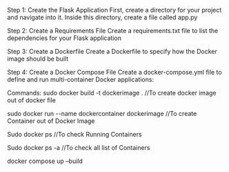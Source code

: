Step 1: Create the Flask Application
 First, create a directory for your project and navigate into it. Inside this directory, create a file called app.py 
 
Step 2: Create a Requirements File
Create a requirements.txt file to list the dependencies for your Flask application

Step 3: Create a Dockerfile
Create a Dockerfile to specify how the Docker image should be built

Step 4: Create a Docker Compose File
Create a docker-compose.yml file to define and run multi-container Docker applications:

Commands:
sudo docker build -t dockerimage .        //To create docker image out of docker file

sudo docker run --name dockercontainer dockerimage  //To create Container out of Docker Image

Sudo docker ps                      //To check Running Containers

Sudo docker ps -a                //To check all list of Containers

docker compose up –build
